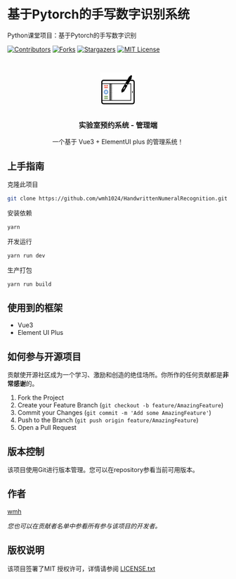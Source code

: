 # 基于Pytorch的手写数字识别系统

Python课堂项目：基于Pytorch的手写数字识别

<!-- PROJECT SHIELDS -->
[![Contributors][contributors-shield]][contributors-url]
[![Forks][forks-shield]][forks-url]
[![Stargazers][stars-shield]][stars-url]
[![MIT License][license-shield]][license-url]
<!-- PROJECT LOGO -->
<br />

<p align="center">
  <a href="https://github.com/wmh1024/HandwrittenNumeralRecognition">
    <img src="img/icon.png" alt="Logo" width="80" height="80">
  </a>

  <h3 align="center">实验室预约系统 - 管理端</h3>
  <p align="center">
    一个基于 Vue3 + ElementUI plus 的管理系统！
    <br />

</p>

## 上手指南

克隆此项目

```sh
git clone https://github.com/wmh1024/HandwrittenNumeralRecognition.git
```

安装依赖

```sh
yarn
```

开发运行

```sh
yarn run dev
```

生产打包

```sh
yarn run build
```

## 使用到的框架

- Vue3
- Element UI Plus

## 如何参与开源项目

贡献使开源社区成为一个学习、激励和创造的绝佳场所。你所作的任何贡献都是**非常感谢**的。


1. Fork the Project
2. Create your Feature Branch (`git checkout -b feature/AmazingFeature`)
3. Commit your Changes (`git commit -m 'Add some AmazingFeature'`)
4. Push to the Branch (`git push origin feature/AmazingFeature`)
5. Open a Pull Request

## 版本控制

该项目使用Git进行版本管理。您可以在repository参看当前可用版本。

## 作者

[wmh](https://wmhwiki.cn)

 *您也可以在贡献者名单中参看所有参与该项目的开发者。*

## 版权说明

该项目签署了MIT 授权许可，详情请参阅 [LICENSE.txt](https://github.com/wmh1024/HandwrittenNumeralRecognition/blob/main/LICENSE.txt)

<!-- links -->
[your-project-path]:wmh1024/HandwrittenNumeralRecognition
[contributors-shield]: https://img.shields.io/github/contributors/wmh1024/HandwrittenNumeralRecognition.svg?style=flat-square
[contributors-url]: https://github.com/wmh1024/HandwrittenNumeralRecognition/graphs/contributors
[forks-shield]: https://img.shields.io/github/forks/wmh1024/HandwrittenNumeralRecognition.svg?style=flat-square
[forks-url]: https://github.com/wmh1024/HandwrittenNumeralRecognition/network/members
[stars-shield]: https://img.shields.io/github/stars/wmh1024/HandwrittenNumeralRecognition.svg?style=flat-square
[stars-url]: https://github.com/wmh1024/HandwrittenNumeralRecognition/stargazers
[issues-shield]: https://img.shields.io/github/issues/wmh1024/HandwrittenNumeralRecognition.svg?style=flat-square
[issues-url]: https://img.shields.io/github/issues/wmh1024/HandwrittenNumeralRecognition.svg
[license-shield]: https://img.shields.io/github/license/wmh1024/HandwrittenNumeralRecognition.svg?style=flat-square
[license-url]: https://github.com/wmh1024/HandwrittenNumeralRecognition/blob/master/LICENSE.txt
[linkedin-shield]: https://img.shields.io/badge/-LinkedIn-black.svg?style=flat-square&logo=linkedin&colorB=555
[linkedin-url]: https://linkedin.com/in/shaojintian